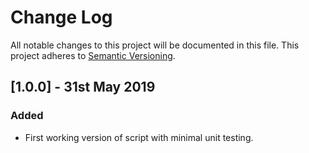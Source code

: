 # Change Log
All notable changes to this project will be documented in this file.
This project adheres to [Semantic Versioning](http://semver.org/).

## [1.0.0] - 31st May 2019
### Added
- First working version of script with minimal unit testing.